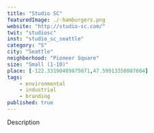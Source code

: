 ```yaml
---
title: "Studio SC"
featuredImage: ./-hamburgers.png
website: "http://studio-sc.com/"
twit: "studiosc"
inst: "studio_sc_seattle"
category: "S"
city: "Seattle"
neighborhood: "Pioneer Square"
size: "Small (1-10)"
place: [-122.33190409875071,47.59913350087604]
tags:
    - environmental
    - industrial
    - branding
published: true
---
```


Description
